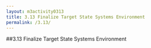 ```yaml
---
layout: m3activity0313
title: 3.13 Finalize Target State Systems Environment	
permalink: /3.13/
---
```

##3.13 Finalize Target State Systems Environment		
